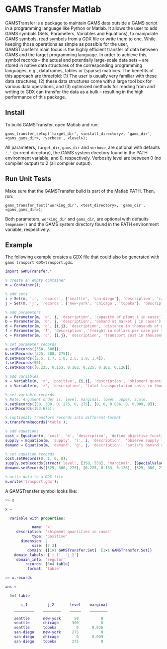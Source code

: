 # GAMS Transfer Matlab

GAMSTransfer is a package to maintain GAMS data outside a GAMS script in a
programming language like Python or Matlab. It allows the user to add GAMS
symbols (Sets, Parameters, Variables and Equations), to manipulate GAMS symbols,
read symbols from a GDX file or write them to one. While keeping those
operations as simple as possible for the user, GAMSTransfer’s main focus is the
highly efficient transfer of data between GAMS and the target programming
language. In order to achieve this, symbol records – the actual and potentially
large-scale data sets – are stored in native data structures of the
corresponding programming languages, e.g., dataframes, tables or (sparse)
matrices. The benefits of this approach are threefold: (1) The user is usually
very familiar with these data structures, (2) these data structures come with a
large tool box for various data operations, and (3) optimized methods for
reading from and writing to GDX can transfer the data as a bulk – resulting in
the high performance of this package.

## Install

To build GAMSTransfer, open Matlab and run:
```
gams_transfer_setup('target_dir', <install_directory>, 'gams_dir', <gams_gams_dir>, 'verbose', <level>);
```
All parameters, `target_dir`, `gams_dir` and `verbose`, are optional with
defaults `'.'` (current directory), the GAMS system directory found in the PATH
environment variable, and 0, respectively. Verbosity level are between 0 (no
compiler output) to 2 (all compiler output).

## Run Unit Tests

Make sure that the GAMSTransfer build is part of the Matlab PATH. Then, run:
```
gams_transfer_test('working_dir', <test_directory>, 'gams_dir', <gams_gams_dir>);
```
Both parameters, `working_dir` and `gams_dir`, are optional with defaults
`tempname()` and the GAMS system directory found in the PATH environment
variable, respectively.

## Example

The following example creates a GDX file that could also be generated with `gams
trnsport GDX=trnsport.gdx`.
```matlab
import GAMSTransfer.*

% create an empty container
m = Container();

% add sets
i = Set(m, 'i', 'records', {'seattle', 'san-diego'}, 'description', 'canning plants');
j = Set(m, 'j', 'records', {'new-york', 'chicago', 'topeka'}, 'description', 'markets');

% add parameters
a = Parameter(m, 'a', i, 'description', 'capacity of plant i in cases');
b = Parameter(m, 'b', j, 'description', 'demand at market j in cases');
d = Parameter(m, 'd', {i,j}, 'description', 'distance in thousands of miles');
f = Parameter(m, 'f', 'description', 'freight in dollars per case per thousand miles');
c = Parameter(m, 'c', {i,j}, 'description', 'transport cost in thousands of dollars per case');

% set parameter records
a.setRecords([350, 600]);
b.setRecords([325, 300, 275]);
d.setRecords([2.5, 1.7, 1.8; 2.5, 1.8, 1.4]);
f.setRecords(90);
c.setRecords([0.225, 0.153, 0.162; 0.225, 0.162, 0.126]);

% add variables
x = Variable(m, 'x', 'positive', {i,j}, 'description', 'shipment quantities in cases');
z = Variable(m, 'z', 'description', 'total transportation costs in thousands of dollars');

% set variable records
% Note: Argument order is: level, marginal, lower, upper, scale.
x.setRecords([50, 300, 0; 275, 0, 275], [0, 0, 0.036; 0, 0.009, 0]);
z.setRecords(153.675);

% (optional) transform records into different format
x.transformRecords('table');

% add equations
cost = Equation(m, 'cost', 'e', 'description', 'define objective function');
supply = Equation(m, 'supply', 'l', i, 'description', 'observe supply limit at plant i');
demand = Equation(m, 'demand', 'g', j, 'description', 'satisfy demand at market j');

% set equation records
cost.setRecords(0, 1, 0, 0);
supply.setRecords(struct('level', [350, 550], 'marginal', [SpecialValues.EPS, 0], 'upper', [350, 600]));
demand.setRecords([325, 300, 275], [0.225, 0.153, 0.126], [325, 300, 275]);

% write data to a GDX file
m.write('trnsport.gdx');
```

A GAMSTransfer symbol looks like:
```matlab
>> x

x =

  Variable with properties:

            name: 'x'
     description: 'shipment quantities in cases'
            type: 'positive'
       dimension: 2
            size: [2 3]
          domain: {[1×1 GAMSTransfer.Set]  [1×1 GAMSTransfer.Set]}
    domain_labels: {'i_1'  'j_2'}
     domain_info: 'regular'
         records: [6×4 table]
          format: 'table'

>> x.records

ans =

  6×4 table

       i_1         j_2       level    marginal
    _________    ________    _____    ________

    seattle      new-york      50          0
    seattle      chicago      300          0
    seattle      topeka         0      0.036
    san-diego    new-york     275          0
    san-diego    chicago        0      0.009
    san-diego    topeka       275          0
```
